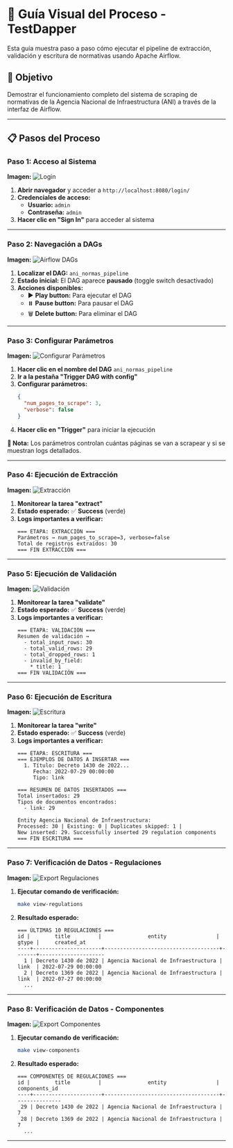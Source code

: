 # 📸 Guía Visual del Proceso - TestDapper

Esta guía muestra paso a paso cómo ejecutar el pipeline de extracción, validación y escritura de normativas usando Apache Airflow.

## 🎯 Objetivo
Demostrar el funcionamiento completo del sistema de scraping de normativas de la Agencia Nacional de Infraestructura (ANI) a través de la interfaz de Airflow.

---

## 📋 Pasos del Proceso

### Paso 1: Acceso al Sistema
**Imagen:** ![Login](assets/1_login.png)

1. **Abrir navegador** y acceder a `http://localhost:8080/login/`
2. **Credenciales de acceso:**
   - **Usuario:** `admin`
   - **Contraseña:** `admin`
3. **Hacer clic en "Sign In"** para acceder al sistema

---

### Paso 2: Navegación a DAGs
**Imagen:** ![Airflow DAGs](assets/2_airflow.png)

1. **Localizar el DAG:** `ani_normas_pipeline`
2. **Estado inicial:** El DAG aparece **pausado** (toggle switch desactivado)
3. **Acciones disponibles:**
   - ▶️ **Play button:** Para ejecutar el DAG
   - ⏸️ **Pause button:** Para pausar el DAG
   - 🗑️ **Delete button:** Para eliminar el DAG

---

### Paso 3: Configurar Parámetros
**Imagen:** ![Configurar Parámetros](assets/3_params.png)

1. **Hacer clic en el nombre del DAG** `ani_normas_pipeline`
2. **Ir a la pestaña "Trigger DAG with config"**
3. **Configurar parámetros:**
   ```json
   {
     "num_pages_to_scrape": 3,
     "verbose": false
   }
   ```
4. **Hacer clic en "Trigger"** para iniciar la ejecución

**📝 Nota:** Los parámetros controlan cuántas páginas se van a scrapear y si se muestran logs detallados.

---

### Paso 4: Ejecución de Extracción
**Imagen:** ![Extracción](assets/4_extract.png)

1. **Monitorear la tarea "extract"**
2. **Estado esperado:** ✅ **Success** (verde)
3. **Logs importantes a verificar:**
   ```
   === ETAPA: EXTRACCIÓN ===
   Parámetros → num_pages_to_scrape=3, verbose=false
   Total de registros extraídos: 30
   === FIN EXTRACCIÓN ===
   ```

---

### Paso 5: Ejecución de Validación
**Imagen:** ![Validación](assets/5_validate.png)

1. **Monitorear la tarea "validate"**
2. **Estado esperado:** ✅ **Success** (verde)
3. **Logs importantes a verificar:**
   ```
   === ETAPA: VALIDACIÓN ===
   Resumen de validación →
     - total_input_rows: 30
     - total_valid_rows: 29
     - total_dropped_rows: 1
     - invalid_by_field:
       * title: 1
   === FIN VALIDACIÓN ===
   ```

---

### Paso 6: Ejecución de Escritura
**Imagen:** ![Escritura](assets/6_write.png)

1. **Monitorear la tarea "write"**
2. **Estado esperado:** ✅ **Success** (verde)
3. **Logs importantes a verificar:**
   ```
   === ETAPA: ESCRITURA ===
   === EJEMPLOS DE DATOS A INSERTAR ===
     1. Título: Decreto 1430 de 2022...
        Fecha: 2022-07-29 00:00:00
        Tipo: link
   
   === RESUMEN DE DATOS INSERTADOS ===
   Total insertados: 29
   Tipos de documentos encontrados:
     - link: 29
   
   Entity Agencia Nacional de Infraestructura: 
   Processed: 30 | Existing: 0 | Duplicates skipped: 1 | 
   New inserted: 29. Successfully inserted 29 regulation components
   === FIN ESCRITURA ===
   ```

---

### Paso 7: Verificación de Datos - Regulaciones
**Imagen:** ![Export Regulaciones](assets/7_export-regulations.png)

1. **Ejecutar comando de verificación:**
   ```bash
   make view-regulations
   ```
2. **Resultado esperado:**
   ```
   === ÚLTIMAS 10 REGULACIONES ===
   id |        title         |               entity                | gtype |     created_at      
   ----+----------------------+-------------------------------------+-------+---------------------
     1 | Decreto 1430 de 2022 | Agencia Nacional de Infraestructura | link  | 2022-07-29 00:00:00
     2 | Decreto 1369 de 2022 | Agencia Nacional de Infraestructura | link  | 2022-07-27 00:00:00
     ...
   ```

---

### Paso 8: Verificación de Datos - Componentes
**Imagen:** ![Export Componentes](assets/8_export-components.png)

1. **Ejecutar comando de verificación:**
   ```bash
   make view-components
   ```
2. **Resultado esperado:**
   ```
   === COMPONENTES DE REGULACIONES ===
   id |        title         |               entity                | components_id 
   ----+----------------------+-------------------------------------+---------------
    29 | Decreto 1430 de 2022 | Agencia Nacional de Infraestructura |             7
    28 | Decreto 1369 de 2022 | Agencia Nacional de Infraestructura |             7
     ...
   ```

---
